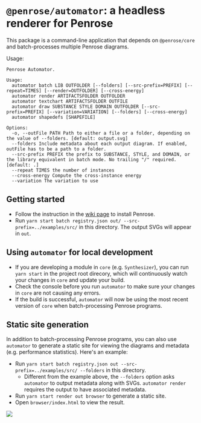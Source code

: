 # `@penrose/automator`: a headless renderer for Penrose

This package is a command-line application that depends on `@penrose/core` and batch-processes multiple Penrose diagrams.

Usage:

```
Penrose Automator.

Usage:
  automator batch LIB OUTFOLDER [--folders] [--src-prefix=PREFIX] [--repeat=TIMES] [--render=OUTFOLDER] [--cross-energy]
  automator render ARTIFACTSFOLDER OUTFOLDER
  automator textchart ARTIFACTSFOLDER OUTFILE
  automator draw SUBSTANCE STYLE DOMAIN OUTFOLDER [--src-prefix=PREFIX] [--variation=VARIATION] [--folders] [--cross-energy]
  automator shapedefs [SHAPEFILE]

Options:
  -o, --outFile PATH Path to either a file or a folder, depending on the value of --folders. [default: output.svg]
  --folders Include metadata about each output diagram. If enabled, outFile has to be a path to a folder.
  --src-prefix PREFIX the prefix to SUBSTANCE, STYLE, and DOMAIN, or the library equivalent in batch mode. No trailing "/" required. [default: .]
  --repeat TIMES the number of instances
  --cross-energy Compute the cross-instance energy
  --variation The variation to use
```

## Getting started

- Follow the instruction in the [wiki page](https://github.com/penrose/penrose/wiki/Building-and-running) to install Penrose.
- Run `yarn start batch registry.json out/ --src-prefix=../examples/src/` in this directory. The output SVGs will appear in `out`.

## Using `automator` for local development

- If you are developing a module in `core` (e.g. `Synthesizer`), you can run `yarn start` in the project root direcory, which will continuously watch your changes in `core` and update your build.
- Check the console before you run `automator` to make sure your changes in `core` are not causing any errors.
- If the build is successful, `automator` will now be using the most recent version of `core` when batch-processing Penrose programs.

## Static site generation

In addition to batch-processing Penrose programs, you can also use `automator` to generate a static site for viewing the diagrams and metadata (e.g. performance statistics). Here's an example:

- Run `yarn start batch registry.json out --src-prefix=../examples/src/ --folders` in this directory.
  - Different from the example above, the `--folders` option asks `automator` to output metadata along with SVGs. `automator render` requires the output to have associated metadata.
- Run `yarn start render out browser` to generate a static site.
- Open `browser/index.html` to view the result.

![](docs/penrose-artifacts.png)
